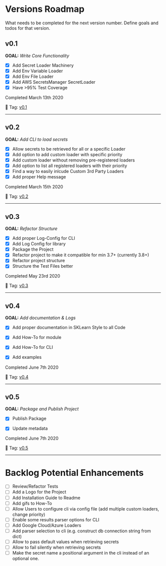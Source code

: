 # Versions Roadmap
What needs to be completed for the next version number.
Define goals and todos for that version.

## v0.1
**GOAL:** _Write Core Functionality_
 - [x] Add Secret Loader Machinery
 - [x] Add Env Variable Loader
 - [x] Add Env File Loader
 - [x] Add AWS SecretsManager SecretLoader
 - [x] Have >95% Test Coverage

Completed March 13th 2020

:bookmark: Tag: [v0.1](https://github.com/JimFawkes/secret-loader/releases/tag/v0.1)

--------

## v0.2
**GOAL:** _Add CLI to load secrets_
 - [x] Allow secrets to be retrieved for all or a specific Loader
 - [x] Add option to add custom loader with specific priority
 - [x] Add custom loader without removing pre-registered loaders
 - [x] Add option to list all registered loaders with their priority
 - [x] Find a way to easily inlcude Custom 3rd Party Loaders
 - [x] Add proper Help message

Completed March 15th 2020

:bookmark: Tag: [v0.2](https://github.com/JimFawkes/secret-loader/releases/tag/v0.2)

--------

## v0.3
**GOAL:** _Refactor Structure_
 - [x] Add proper Log-Config for CLI
 - [x] Add Log Config for library
 - [x] Package the Project
 - [x] Refactor project to make it compatible for min 3.7+ (currently 3.8+)
 - [x] Refactor project structure
 - [x] Structure the Test Files better

Completed May 23rd 2020

:bookmark: Tag: [v0.3](https://github.com/JimFawkes/secret-loader/releases/tag/v0.3)

--------

## v0.4
**GOAL:** _Add documentation & Logs_
 - [x] Add proper documentation in SKLearn Style to all Code
 - [x] Add How-To for module
 - [x] Add How-To for CLI
 - [x] Add examples


Completed June 7th 2020

:bookmark: Tag: [v0.4](https://github.com/JimFawkes/secret-loader/releases/tag/v0.4)

--------

## v0.5
**GOAL:** _Package and Publish Project_
 - [x] Publish Package
 - [x] Update metadata


Completed June 7th 2020

:bookmark: Tag: [v0.5](https://github.com/JimFawkes/secret-loader/releases/tag/v0.5)

--------

# Backlog Potential Enhancements
 - [ ] Review/Refactor Tests
 - [ ] Add a Logo for the Project
 - [ ] Add Installation Guide to Readme
 - [ ] Add gifs to How-To
 - [ ] Allow Users to configure cli via config file (add multiple custom loaders, change priority)
 - [ ] Enable some results parser options for CLI
 - [ ] Add Google Cloud/Azure Loaders
 - [ ] Add parser selection to cli (e.g. construct db connection string from dict)
 - [ ] Allow to pass default values when retrieving secrets
 - [ ] Allow to fail silently when retrieving secrets
 - [ ] Make the secret name a positional argument in the cli instead of an optional one.
